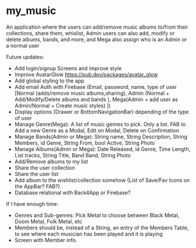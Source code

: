 # my_music

An application where the users can add/remove music albums to/from their collections, share them, whislist, Admin users can also add, modify or delete albums, bands, and more, and Mega also assign who is an Admin or a normal user

Future updates:
- Add login/signup Screens and improve style
- Improve AvatarGlow https://pub.dev/packages/avatar_glow
- Add global styling to the app
- Add email Auth with Firebase (Email, password, name, type of user [Normal (adds/remove music albums,sharing), Admin (Normal + Add/Modify/Delete albums and bands ), Mega(Admin + add user as Admin/Normal + Create music styles) ])
- Display options (Drawer or BottomNavigationBar) depending of the type of user
- Manage Genre(Mega): A list of music genres to pick. Only a list. FAB to Add a new Genre as a Modal, Edit on Modal, Delete on Confirmation 
- Manage Bands(Admin or Mega): String name, String Description, String Members, id Genre, String From, bool Active, String Photo
- Manage Albums(Admin or Mega): Date Released, id Genre, Time Length, List<String> tracks, String Title, Band Band, String Photo
- Add/Remove albums to my list
- Share the user collection
- Share the user list
- Add album to the wishlist/collection somehow (List of Save/Fav Icons on the AppBar? FAB?)
- Database relational with Back4App or Firebase?

If I have enough time:

- Genres and Sub-genres: Pick Metal to choose between Black Metal, Doom Metal, Folk Metal, etc
- Members should be, instead of a String, an entry of the Members Table, to see where each musician has been played and it is playing
- Screen with Member info.